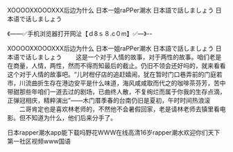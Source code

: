 XOOOOXXOOOXXX后边为什么
日本一姐raPPer潮水
日本語で話しましょう
日本语で话しましょう


《——✅手机浏览器打开网沚【ｄ8ｓ８.c０m】✅—》--

XOOOOXXOOOXXX后边为什么
日本一姐raPPer潮水
日本語で話しましょう
日本语で话しましょう
　　这是一个对于人情的故事，对于两性的故事。咱们老是在商量，人情，两性，然而不得而知最后的截止。仍旧不领会还好吗的，就来看看这个对于人情的故事吧。“儿时柑仔店的追赶嬉闹，犹在暂时门口巷弄前的门庭若市，川流曲折生存在港边安平是什么味道，海风咸咸取而代之的咖啡茶芬芳，苦中带甜那些年咱们一道去过的剧场，已曲终人散，不复绚烂而属于你我的生存点滴，正弹冠相庆，精粹演出”——木门厝季春的台南仍旧是夏初，午时时间热浪滚
　　二哥肯定也是喜欢林老师的，不然他不会暑假回家，老是请林老师去镇里看电影。但不知道为什么，他们后来分手了。





日本rapper潮水app能下载吗野花WWW在线高清16岁rapper潮水欢迎你们天下第一社区视频www国语
